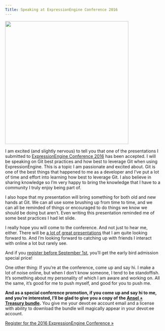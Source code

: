 ```yaml
---
Title: Speaking at ExpressionEngine Conference 2016
---
```


<img width="400" class="img-right" src="/assets/img/news/2016-08-23--10-30-am--speaking-at-eeconf-2016/gitflow.jpg">

I am excited (and slightly nervous) to tell you that one of the presentations I submitted to [ExpressionEngine Conference 2016] has been accepted. I will be speaking on Git best practices and how best to leverage Git when using ExpressionEngine. This is a topic I am passionate and excited about. Git is one of the best things that happened to me as a developer and I’ve put a lot of time and effort into learning how best to leverage Git. I also believe in sharing knowledge so I’m very happy to bring the knowledge that I have to a community I truly enjoy being part of.

I also hope that my presentation will bring something for both old and new hands at Git. We can all use some brushing up from time to time, and we can all be reminded of things or encouraged to do things we know we should be doing but aren’t. Even writing this presentation reminded me of some best practices I had let slide.

I really hope you will come to the conference. And not just to hear me, either. There will be [a lot of great presentations] that I am quite looking forward to. And I’m looking forward to catching up with friends I interact with online a lot but rarely see.

And if you [register before September 1st], you’ll get the early bird admission special price!

One other thing: If you’re at the conference, come up and say hi. I make a lot of noise online, but when I don’t know someone, I tend to be standoffish. It’s something about my personality of which I am aware and working on. All the same, it’s good for me to push myself, and good for you to push me.

**And as a special conference promotion, if you come up and say hi to me, and you’re interested, I’ll be glad to give you a copy of the [Ansel + Treasury bundle].** You give me your devot:ee account email and a license with ability to download the bundle will magically appear in your devot:ee account.

<div class="centered"><a href="https://www.expressionengineconference.com/register/" class="button button--rounded button--rounded--hollow">Register for the 2016 ExpressionEngine Conference »</a></div>

[ExpressionEngine Conference 2016]: https://www.expressionengineconference.com/
[a lot of great presentations]: https://www.expressionengineconference.com/schedule/
[register before September 1st]: https://www.expressionengineconference.com/register/
[Ansel + Treasury bundle]: https://devot-ee.com/add-ons/ansel-treasury